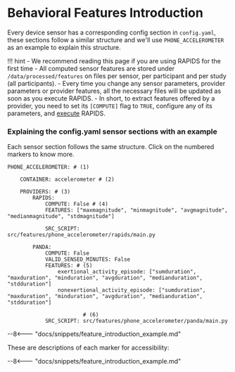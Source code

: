 # Behavioral Features Introduction

Every device sensor has a corresponding config section in `config.yaml`, these sections follow a similar structure and we'll use `PHONE_ACCELEROMETER` as an example to explain this structure.

!!! hint
    - We recommend reading this page if you are using RAPIDS for the first time
    - All computed sensor features are stored under `/data/processed/features` on files per sensor, per participant and per study (all participants).
    - Every time you change any sensor parameters, provider parameters or provider features, all the necessary files will be updated as soon as you execute RAPIDS.
    - In short, to extract features offered by a provider, you need to set its `[COMPUTE]` flag to `TRUE`, configure any of its parameters, and [execute](../../setup/execution) RAPIDS.


### Explaining the config.yaml sensor sections with an example

Each sensor section follows the same structure. Click on the numbered markers to know more.

``` { .yaml .annotate }
PHONE_ACCELEROMETER: # (1)

    CONTAINER: accelerometer # (2)

    PROVIDERS: # (3)
        RAPIDS:
            COMPUTE: False # (4)
            FEATURES: ["maxmagnitude", "minmagnitude", "avgmagnitude", "medianmagnitude", "stdmagnitude"]

            SRC_SCRIPT: src/features/phone_accelerometer/rapids/main.py
        
        PANDA:
            COMPUTE: False
            VALID_SENSED_MINUTES: False
            FEATURES: # (5)
                exertional_activity_episode: ["sumduration", "maxduration", "minduration", "avgduration", "medianduration", "stdduration"]
                nonexertional_activity_episode: ["sumduration", "maxduration", "minduration", "avgduration", "medianduration", "stdduration"]

                        # (6)
            SRC_SCRIPT: src/features/phone_accelerometer/panda/main.py
```

--8<--- "docs/snippets/feature_introduction_example.md"

These are descriptions of each marker for accessibility:

--8<--- "docs/snippets/feature_introduction_example.md"